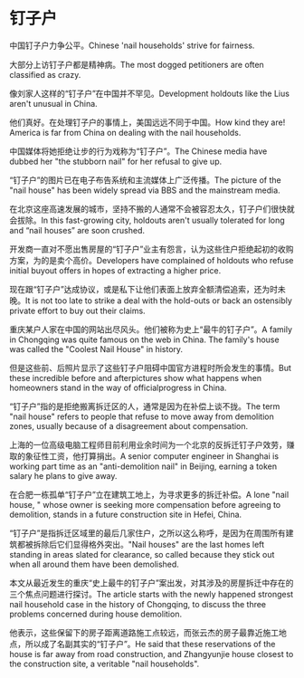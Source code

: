 # 钉子户

<p><span class="chinese">中国钉子户力争公平。</span><span class="english">Chinese 'nail households' strive for fairness.</span></p>

<p><span class="chinese">大部分上访钉子户都是精神病。</span><span class="english">The most dogged petitioners are often classified as crazy.</span></p>

<p><span class="chinese">像刘家人这样的“钉子户”在中国并不罕见。</span><span class="english">Development holdouts like the Lius aren't unusual in China.</span></p>

<p><span class="chinese">他们真好。在处理钉子户的事情上，美国远远不同于中国。</span><span class="english">How kind they are! America is far from China on dealing with the nail households.</span></p>

<p><span class="chinese">中国媒体将她拒绝让步的行为戏称为“钉子户”。</span><span class="english">The Chinese media have dubbed her "the stubborn nail" for her refusal to give up.</span></p>

<p><span class="chinese">“钉子户”的图片已在电子布告系统和主流媒体上广泛传播。</span><span class="english">The picture of the "nail house" has been widely spread via BBS and the mainstream media.</span></p>

<p><span class="chinese">在北京这座高速发展的城市，坚持不搬的人通常不会被容忍太久，钉子户们很快就会拔除。</span><span class="english">In this fast-growing city, holdouts aren't usually tolerated for long and “nail houses” are soon crushed.</span></p>

<p><span class="chinese">开发商一直对不愿出售房屋的“钉子户”业主有怨言，认为这些住户拒绝起初的收购方案，为的是卖个高价。</span><span class="english">Developers have complained of holdouts who refuse initial buyout offers in hopes of extracting a higher price.</span></p>

<p><span class="chinese">现在跟“钉子户”达成协议，或是私下让他们表面上放弃全额清偿追索，还为时未晚。</span><span class="english">It is not too late to strike a deal with the hold-outs or back an ostensibly private effort to buy out their claims.</span></p>

<p><span class="chinese">重庆某户人家在中国的网站出尽风头。他们被称为史上“最牛的钉子户”。</span><span class="english">A family in Chongqing was quite famous on the web in China. The family's house was called the "Coolest Nail House" in history.</span></p>

<p><span class="chinese">但是这些前、后照片显示了这些钉子户阻碍中国官方进程时所会发生的事情。</span><span class="english">But these incredible before and afterpictures show what happens when homeowners stand in the way of officialprogress in China.</span></p>

<p><span class="chinese">“钉子户”指的是拒绝搬离拆迁区的人，通常是因为在补偿上谈不拢。</span><span class="english">The term "nail house" refers to people that refuse to move away from demolition zones, usually because of a disagreement about compensation.</span></p>

<p><span class="chinese">上海的一位高级电脑工程师目前利用业余时间为一个北京的反拆迁钉子户效劳，赚取的象征性工资，他打算捐出。</span><span class="english">A senior computer engineer in Shanghai is working part time as an "anti-demolition nail" in Beijing, earning a token salary he plans to give away.</span></p>

<p><span class="chinese">在合肥一栋孤单“钉子户”立在建筑工地上，为寻求更多的拆迁补偿。</span><span class="english">A lone "nail house, " whose owner is seeking more compensation before agreeing to demolition, stands in a future construction site in Hefei, China.</span></p>

<p><span class="chinese">“钉子户”是指拆迁区域里的最后几家住户，之所以这么称呼，是因为在周围所有建筑都被拆除后它们显得格外突出。</span><span class="english">"Nail houses" are the last homes left standing in areas slated for clearance, so called because they stick out when all around them have been demolished.</span></p>

<p><span class="chinese">本文从最近发生的重庆“史上最牛的钉子户”案出发，对其涉及的房屋拆迁中存在的三个焦点问题进行探讨。</span><span class="english">The article starts with the newly happened strongest nail household case in the history of Chongqing, to discuss the three problems concerned during house demolition.</span></p>

<p><span class="chinese">他表示，这些保留下的房子距离道路施工点较远，而张云杰的房子最靠近施工地点，所以成了名副其实的“钉子户”。</span><span class="english">He said that these reservations of the house is far away from road construction, and Zhangyunjie house closest to the construction site, a veritable "nail households".</span></p>

